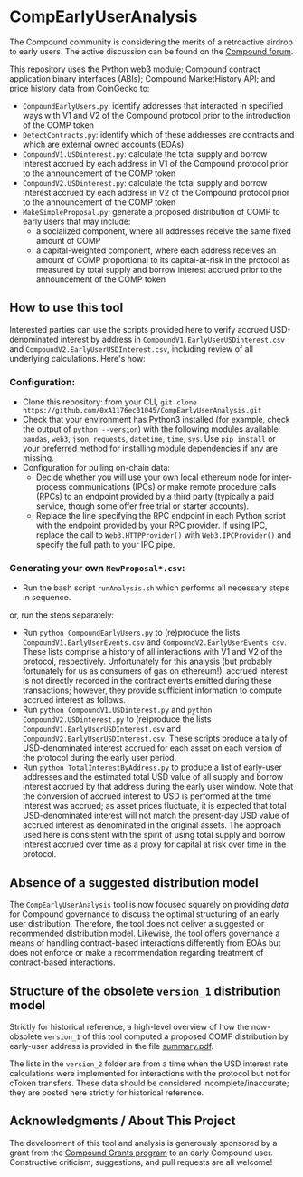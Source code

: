 # CompEarlyUserAnalysis

The Compound community is considering the merits of a retroactive airdrop to early users. The active discussion can be found on the [Compound forum](https://www.comp.xyz/t/should-compound-retroactively-airdrop-tokens-to-early-users/595).

This repository uses the Python web3 module; Compound contract application binary interfaces (ABIs); Compound MarketHistory API; and price history data from CoinGecko to:
* `CompoundEarlyUsers.py`: identify addresses that interacted in specified ways with V1 and V2 of the Compound protocol prior to the introduction of the COMP token
* `DetectContracts.py`: identify which of these addresses are contracts and which are external owned accounts (EOAs)
* `CompoundV1.USDinterest.py`: calculate the total supply and borrow interest accrued by each address in V1 of the Compound protocol prior to the announcement of the COMP token
* `CompoundV2.USDinterest.py`: calculate the total supply and borrow interest accrued by each address in V2 of the Compound protocol prior to the announcement of the COMP token
* `MakeSimpleProposal.py`: generate a proposed distribution of COMP to early users that may include:
  * a socialized component, where all addresses receive the same fixed amount of COMP
  * a capital-weighted component, where each address receives an amount of COMP proportional to its capital-at-risk in the protocol as measured by total supply and borrow interest accrued prior to the announcement of the COMP token

## How to use this tool

Interested parties can use the scripts provided here to verify accrued USD-denominated interest by address in `CompoundV1.EarlyUserUSDinterest.csv` and `CompoundV2.EarlyUserUSDInterest.csv`, including review of all underlying calculations. Here's how:

### Configuration:
* Clone this repository: from your CLI, `git clone https://github.com/0xA1176ec01045/CompEarlyUserAnalysis.git`
* Check that your environment has Python3 installed (for example, check the output of `python --version`) with the following modules available: `pandas`, `web3`, `json`, `requests`, `datetime`, `time`, `sys`.  Use `pip install` or your preferred method for installing module dependencies if any are missing.
* Configuration for pulling on-chain data:
  * Decide whether you will use your own local ethereum node for inter-process communications (IPCs) or make remote procedure calls (RPCs) to an endpoint provided by a third party (typically a paid service, though some offer free trial or starter accounts).
  * Replace the line specifying the RPC endpoint in each Python script with the endpoint provided by your RPC provider. If using IPC, replace the call to `Web3.HTTPProvider()` with `Web3.IPCProvider()` and specify the full path to your IPC pipe.

### Generating your own `NewProposal*.csv`:
* Run the bash script `runAnalysis.sh` which performs all necessary steps in sequence.

or, run the steps separately:

* Run `python CompoundEarlyUsers.py` to (re)produce the lists `CompoundV1.EarlyUserEvents.csv` and `CompoundV2.EarlyUserEvents.csv`. These lists comprise a history of all interactions with V1 and V2 of the protocol, respectively. Unfortunately for this analysis (but probably fortunately for us as consumers of gas on ethereum!), accrued interest is not directly recorded in the contract events emitted during these transactions; however, they provide sufficient information to compute accrued interest as follows.
* Run `python CompoundV1.USDinterest.py` and `python CompoundV2.USDinterest.py` to (re)produce the lists `CompoundV1.EarlyUserUSDInterest.csv` and `CompoundV2.EarlyUserUSDInterest.csv`. These scripts produce a tally of USD-denominated interest accrued for each asset on each version of the protocol during the early user period.
* Run `python TotalInterestByAddress.py` to produce a list of early-user addresses and the estimated total USD value of all supply and borrow interest accrued by that address during the early user window. Note that the conversion of accrued interest to USD is performed at the time interest was accrued; as asset prices fluctuate, it is expected that total USD-denominated interest will not match the present-day USD value of accrued interest as denominated in the original assets. The approach used here is consistent with the spirit of using total supply and borrow interest accrued over time as a proxy for capital at risk over time in the protocol.

## Absence of a suggested distribution model

The `CompEarlyUserAnalysis` tool is now focused squarely on providing *data* for Compound governance to discuss the optimal structuring of an early user distribution. Therefore, the tool does not deliver a suggested or recommended distribution model. Likewise, the tool offers governance a means of handling contract-based interactions differently from EOAs but does not enforce or make a recommendation regarding treatment of contract-based interactions.

## Structure of the obsolete `version_1` distribution model

Strictly for historical reference, a high-level overview of how the now-obsolete `version_1` of this tool computed a proposed COMP distribution by early-user address is provided in the file [summary.pdf](https://github.com/0xA1176ec01045/CompEarlyUserAnalysis/blob/main/version_1/proposals/summary.pdf).

The lists in the `version_2` folder are from a time when the USD interest rate calculations were implemented for interactions with the protocol but not for cToken transfers. These data should be considered incomplete/inaccurate; they are posted here strictly for historical reference.

## Acknowledgments / About This Project
The development of this tool and analysis is generously sponsored by a grant from the [Compound Grants program](https://compoundgrants.org) to an early Compound user. Constructive criticism, suggestions, and pull requests are all welcome!
